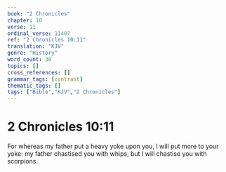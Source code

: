 ```yaml
---
book: "2 Chronicles"
chapter: 10
verse: 11
ordinal_verse: 11407
ref: "2 Chronicles 10:11"
translation: "KJV"
genre: "History"
word_count: 30
topics: []
cross_references: []
grammar_tags: [contrast]
thematic_tags: []
tags: ["Bible","KJV","2 Chronicles"]
---
```


# 2 Chronicles 10:11

For whereas my father put a heavy yoke upon you, I will put more to your yoke: my father chastised you with whips, but I will chastise you with scorpions.

